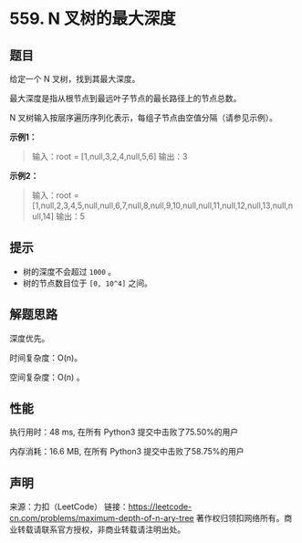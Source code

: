 # 559. N 叉树的最大深度

## 题目

给定一个 N 叉树，找到其最大深度。

最大深度是指从根节点到最远叶子节点的最长路径上的节点总数。

N 叉树输入按层序遍历序列化表示，每组子节点由空值分隔（请参见示例）。

**示例1：**

>    输入：root = [1,null,3,2,4,null,5,6]
>    输出：3

**示例2：**

> 输入：root = [1,null,2,3,4,5,null,null,6,7,null,8,null,9,10,null,null,11,null,12,null,13,null,null,14]
> 输出：5

## 提示

* 树的深度不会超过 `1000` 。
* 树的节点数目位于 `[0, 10^4]` 之间。

## 解题思路

深度优先。

时间复杂度：O(n)。

空间复杂度：O(n) 。

## 性能

执行用时：48 ms, 在所有 Python3 提交中击败了75.50%的用户

内存消耗：16.6 MB, 在所有 Python3 提交中击败了58.75%的用户

## 声明

来源：力扣（LeetCode）
链接：https://leetcode-cn.com/problems/maximum-depth-of-n-ary-tree
著作权归领扣网络所有。商业转载请联系官方授权，非商业转载请注明出处。